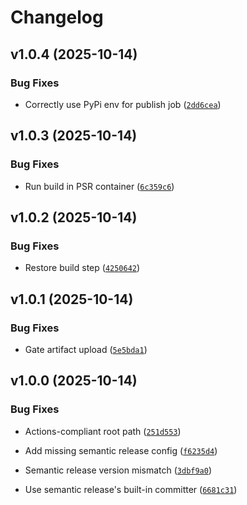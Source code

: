 # Changelog

<!-- version list -->

## v1.0.4 (2025-10-14)

### Bug Fixes

- Correctly use PyPi env for publish job
  ([`2dd6cea`](https://github.com/Promptly-Technologies-LLC/etielle/commit/2dd6cea8ff3fd99a5ac64d627721bcdac394750a))


## v1.0.3 (2025-10-14)

### Bug Fixes

- Run build in PSR container
  ([`6c359c6`](https://github.com/Promptly-Technologies-LLC/etielle/commit/6c359c6bc281118068fe1b41a6f5e8db4d8cad87))


## v1.0.2 (2025-10-14)

### Bug Fixes

- Restore build step
  ([`4250642`](https://github.com/Promptly-Technologies-LLC/etielle/commit/42506424365d86a321acc044e0363840da0dc6f3))


## v1.0.1 (2025-10-14)

### Bug Fixes

- Gate artifact upload
  ([`5e5bda1`](https://github.com/Promptly-Technologies-LLC/etielle/commit/5e5bda1ee36397b3913ab3a1cbc58b28e5d3f458))


## v1.0.0 (2025-10-14)

### Bug Fixes

- Actions-compliant root path
  ([`251d553`](https://github.com/Promptly-Technologies-LLC/etielle/commit/251d5530f61aaef988f0ed23bcf312e85f3a822c))

- Add missing semantic release config
  ([`f6235d4`](https://github.com/Promptly-Technologies-LLC/etielle/commit/f6235d449d76a8ae9d6788d494f08d44a612fd10))

- Semantic release version mismatch
  ([`3dbf9a0`](https://github.com/Promptly-Technologies-LLC/etielle/commit/3dbf9a0559a47e59efbf23d9ed4a935422283647))

- Use semantic release's built-in committer
  ([`6681c31`](https://github.com/Promptly-Technologies-LLC/etielle/commit/6681c31c30c29f835998ec1a77d39d752e64c52a))
